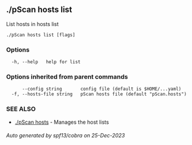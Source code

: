 ## ./pScan hosts list

List hosts in hosts list

```
./pScan hosts list [flags]
```

### Options

```
  -h, --help   help for list
```

### Options inherited from parent commands

```
      --config string       config file (default is $HOME/...yaml)
  -f, --hosts-file string   pScan hosts file (default "pScan.hosts")
```

### SEE ALSO

* [./pScan hosts](./pScan_hosts.md)	 - Manages the host lists

###### Auto generated by spf13/cobra on 25-Dec-2023
